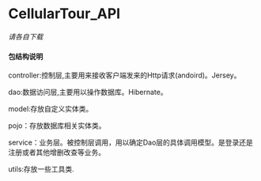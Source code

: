 # CellularTour_API
*请各自下载*

#### 包结构说明

controller:控制层,主要用来接收客户端发来的Http请求(andoird)。Jersey。 

dao:数据访问层,主要用以操作数据库。Hibernate。

model:存放自定义实体类。

pojo：存放数据库相关实体类。

service：业务层。被控制层调用，用以确定Dao层的具体调用模型。是登录还是注册或者其他增删改查等业务。

utils:存放一些工具类.
